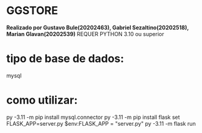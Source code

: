 # GGSTORE
**Realizado por Gustavo Bule(20202463), Gabriel Sezaltino(20202518), Marian Glavan(20202539)**
REQUER PYTHON 3.10 ou superior

# tipo de base de dados:
mysql

# como utilizar:
py -3.11 -m pip install mysql.connector
py -3.11 -m pip install flask
set FLASK_APP=server.py
$env:FLASK_APP = "server.py"
py -3.11 -m flask run